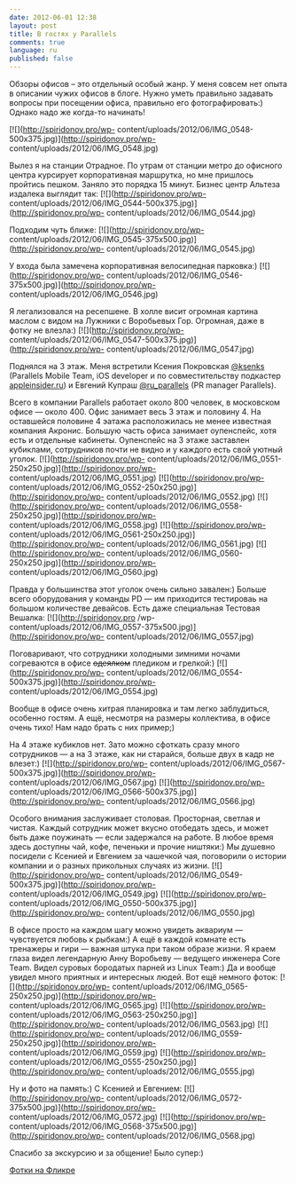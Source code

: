 ```yaml
---
date: 2012-06-01 12:38
layout: post
title: В гостях у Parallels
comments: true
language: ru
published: false
---
```


Обзоры офисов – это отдельный особый жанр. У меня совсем нет опыта в описании
чужих офисов в блоге. Нужно уметь правильно задавать вопросы при посещении
офиса, правильно его фотографировать:) Однако надо же когда-то начинать!

[![](http://spiridonov.pro/wp-
content/uploads/2012/06/IMG_0548-500x375.jpg)](http://spiridonov.pro/wp-
content/uploads/2012/06/IMG_0548.jpg)

Вылез я на станции Отрадное. По утрам от станции метро до офисного центра
курсирует корпоративная маршрутка, но мне пришлось пройтись пешком. Заняло это
порядка 15 минут. Бизнес центр Альтеза издалека выглядит так:
[![](http://spiridonov.pro/wp-
content/uploads/2012/06/IMG_0544-500x375.jpg)](http://spiridonov.pro/wp-
content/uploads/2012/06/IMG_0544.jpg)

Подходим чуть ближе: [![](http://spiridonov.pro/wp-
content/uploads/2012/06/IMG_0545-375x500.jpg)](http://spiridonov.pro/wp-
content/uploads/2012/06/IMG_0545.jpg)

У входа была замечена корпоративная велосипедная парковка:)
[![](http://spiridonov.pro/wp-
content/uploads/2012/06/IMG_0546-375x500.jpg)](http://spiridonov.pro/wp-
content/uploads/2012/06/IMG_0546.jpg)

Я легализовался на ресепшене. В холле висит огромная картина маслом с видом на
Лужники с Воробьевых Гор. Огромная, даже в фотку не влезла:)
[![](http://spiridonov.pro/wp-
content/uploads/2012/06/IMG_0547-500x375.jpg)](http://spiridonov.pro/wp-
content/uploads/2012/06/IMG_0547.jpg)

Поднялся на 3 этаж. Меня встретили Ксения Покровская
[@ksenks](http://twitter.com/#!/ksenks) (Parallels Mobile Team, iOS developer
и по совместительству подкастер
[appleinsider.ru](http://www.appleinsider.ru/)) и Евгений Купраш
[@ru_parallels](http://twitter.com/#!/ru_parallels) (PR manager Parallels).

Всего в компании Parallels работает около 800 человек, в московском офисе —
около 400. Офис занимает весь 3 этаж и половину 4. На оставшейся половине 4
эатажа расположилась не менее известная компания Акронис. Большую часть офиса
занимает оупенспейс, хотя есть и отдельные кабинеты. Оупенспейс на 3 этаже
заставлен кубиклами, сотрудников почти не видно и у каждого есть свой уютный
уголок. [![](http://spiridonov.pro/wp-
content/uploads/2012/06/IMG_0551-250x250.jpg)](http://spiridonov.pro/wp-
content/uploads/2012/06/IMG_0551.jpg) [![](http://spiridonov.pro/wp-
content/uploads/2012/06/IMG_0552-250x250.jpg)](http://spiridonov.pro/wp-
content/uploads/2012/06/IMG_0552.jpg) [![](http://spiridonov.pro/wp-
content/uploads/2012/06/IMG_0558-250x250.jpg)](http://spiridonov.pro/wp-
content/uploads/2012/06/IMG_0558.jpg) [![](http://spiridonov.pro/wp-
content/uploads/2012/06/IMG_0561-250x250.jpg)](http://spiridonov.pro/wp-
content/uploads/2012/06/IMG_0561.jpg) [![](http://spiridonov.pro/wp-
content/uploads/2012/06/IMG_0560-250x250.jpg)](http://spiridonov.pro/wp-
content/uploads/2012/06/IMG_0560.jpg)

Правда у большинства этот уголок очень сильно завален:) Больше всего
оборудования у команды PD — им приходится тестироваь на большом количестве
девайсов. Есть даже специальная Тестовая Вешалка: [![](http://spiridonov.pro
/wp-content/uploads/2012/06/IMG_0557-375x500.jpg)](http://spiridonov.pro/wp-
content/uploads/2012/06/IMG_0557.jpg)

Поговаривают, что сотрудники холодными зимними ночами согреваются в офисе
<strike>одеялком</strike> пледиком и грелкой:) [![](http://spiridonov.pro/wp-
content/uploads/2012/06/IMG_0554-500x375.jpg)](http://spiridonov.pro/wp-
content/uploads/2012/06/IMG_0554.jpg)

Вообще в офисе очень хитрая планировка и там легко заблудиться, особенно
гостям. А ещё, несмотря на размеры коллектива, в офисе очень тихо! Нам надо
брать с них пример;)

На 4 этаже кубиклов нет. Зато можно сфоткать сразу много сотрудников — а на 3
этаже, как ни старайся, больше двух в кадр не влезет:)
[![](http://spiridonov.pro/wp-
content/uploads/2012/06/IMG_0567-500x375.jpg)](http://spiridonov.pro/wp-
content/uploads/2012/06/IMG_0567.jpg) [![](http://spiridonov.pro/wp-
content/uploads/2012/06/IMG_0566-500x375.jpg)](http://spiridonov.pro/wp-
content/uploads/2012/06/IMG_0566.jpg)

Особого внимания заслуживает столовая. Просторная, светлая и чистая. Каждый
сотрудник может вкусно отобедать здесь, и может быть даже поужинать — если
задержался на работе. В любое время здесь доступны чай, кофе, печеньки и
прочие ништяки:) Мы душевно посидели с Ксенией и Евгением за чашечкой чая,
поговорили о истории компании и о разных прикольных случаях из жизни.
[![](http://spiridonov.pro/wp-
content/uploads/2012/06/IMG_0549-500x375.jpg)](http://spiridonov.pro/wp-
content/uploads/2012/06/IMG_0549.jpg) [![](http://spiridonov.pro/wp-
content/uploads/2012/06/IMG_0550-500x375.jpg)](http://spiridonov.pro/wp-
content/uploads/2012/06/IMG_0550.jpg)

В офисе просто на каждом шагу можно увидеть аквариум — чувствуется любовь к
рыбкам:) А ещё в каждой комнате есть тренажеры и гири — важная штука при таком
образе жизни. Я краем глаза видел легендарную Анну Воробьеву — ведущего
инженера Core Team. Видел суровых бородатых парней из Linux Team:) Да и вообще
увидел много приятных и интересных людей. Вот ещё немного фоток:
[![](http://spiridonov.pro/wp-
content/uploads/2012/06/IMG_0565-250x250.jpg)](http://spiridonov.pro/wp-
content/uploads/2012/06/IMG_0565.jpg) [![](http://spiridonov.pro/wp-
content/uploads/2012/06/IMG_0563-250x250.jpg)](http://spiridonov.pro/wp-
content/uploads/2012/06/IMG_0563.jpg) [![](http://spiridonov.pro/wp-
content/uploads/2012/06/IMG_0559-250x250.jpg)](http://spiridonov.pro/wp-
content/uploads/2012/06/IMG_0559.jpg) [![](http://spiridonov.pro/wp-
content/uploads/2012/06/IMG_0555-250x250.jpg)](http://spiridonov.pro/wp-
content/uploads/2012/06/IMG_0555.jpg)

Ну и фото на память:) С Ксенией и Евгением: [![](http://spiridonov.pro/wp-
content/uploads/2012/06/IMG_0572-375x500.jpg)](http://spiridonov.pro/wp-
content/uploads/2012/06/IMG_0572.jpg) [![](http://spiridonov.pro/wp-
content/uploads/2012/06/IMG_0568-375x500.jpg)](http://spiridonov.pro/wp-
content/uploads/2012/06/IMG_0568.jpg)

Спасибо за экскурсию и за общение! Было супер:)

[Фотки на Фликре](http://www.flickr.com/photos/stas_spiridonov/sets/72157631141171016/)

